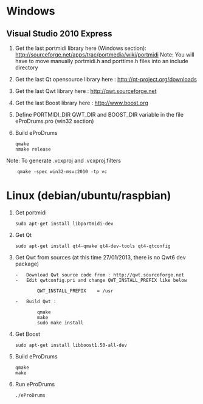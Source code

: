Windows
=======

Visual Studio 2010 Express
--------------------------

1.	Get the last portmidi library here (Windows section): http://sourceforge.net/apps/trac/portmedia/wiki/portmidi
	Note: You will have to move manually portmidi.h and porttime.h files into an include directory

2.	Get the last Qt opensource library here : http://qt-project.org/downloads

3.	Get the last Qwt library here : http://qwt.sourceforge.net

4.	Get the last Boost library here : http://www.boost.org

5.	Define PORTMIDI\_DIR QWT\_DIR and BOOST\_DIR variable in the file eProDrums.pro (win32 section)

6.	Build eProDrums
	
		qmake
		nmake release

Note:	To generate .vcxproj and .vcxproj.filters

		qmake -spec win32-msvc2010 -tp vc

Linux (debian/ubuntu/raspbian)
==============================

1.	Get portmidi

		sudo apt-get install libportmidi-dev

2.	Get Qt

		sudo apt-get install qt4-qmake qt4-dev-tools qt4-qtconfig

3.	Get Qwt from sources (at this time 27/01/2013, there is no Qwt6 dev package)

		-	Download Qwt source code from : http://qwt.sourceforge.net
		-	Edit qwtconfig.pri and change QWT_INSTALL_PREFIX like below

    			QWT_INSTALL_PREFIX    = /usr

		-	Build Qwt :
			
				qmake
				make
				sudo make install

4.	Get Boost

		sudo apt-get install libboost1.50-all-dev

5.	Build eProDrums
	
		qmake
		make

6.	Run eProDrums

		./eProDrums

